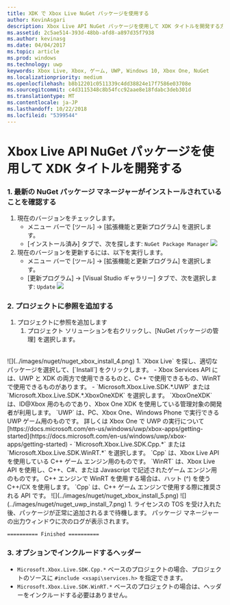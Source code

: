 ```yaml
---
title: XDK で Xbox Live NuGet パッケージを使用する
author: KevinAsgari
description: Xbox Live API NuGet パッケージを使用して XDK タイトルを開発する方法について説明します。
ms.assetid: 2c5ae514-393d-48bb-afd8-a897d35f7938
ms.author: kevinasg
ms.date: 04/04/2017
ms.topic: article
ms.prod: windows
ms.technology: uwp
keywords: Xbox Live, Xbox, ゲーム, UWP, Windows 10, Xbox One, NuGet
ms.localizationpriority: medium
ms.openlocfilehash: b8b12201c0511339c4dd38824e17f7586e03708e
ms.sourcegitcommit: c4d3115348c8b54fcc92aae8e18fdabc3deb301d
ms.translationtype: MT
ms.contentlocale: ja-JP
ms.lasthandoff: 10/22/2018
ms.locfileid: "5399544"
---
```

# <a name="use-the-xbox-live-api-nuget-package-to-develop-xdk-titles"></a>Xbox Live API NuGet パッケージを使用して XDK タイトルを開発する

### <a name="1--ensure-you-have-the-latest-nuget-package-manager-installed"></a>1. 最新の NuGet パッケージ マネージャーがインストールされていることを確認する
1.  現在のバージョンをチェックします。
    - メニュー バーで [ツール] -> [拡張機能と更新プログラム] を選択します。
    - [インストール済み] タブで、次を探します:  `NuGet Package Manager`
![](../images/nuget/nuget_uwp_install_1.png)
2.  現在のバージョンを更新するには、以下を実行します。
    - メニュー バーで [ツール] -> [拡張機能と更新プログラム] を選択します。
    - [更新プログラム] -> [Visual Studio ギャラリー] タブで、次を選択します:  `Update`
![](../images/nuget/nuget_uwp_install_2.png)

### <a name="2--add-reference-to-the-project"></a>2. プロジェクトに参照を追加する
1.  プロジェクトに参照を追加します
    1.  プロジェクト ソリューションを右クリックし、[NuGet パッケージの管理] を選択します。
<br/>
![](../images/nuget/nuget_xbox_install_4.png)
1.  `Xbox Live` を探し、適切なパッケージを選択して、[`Install`] をクリックします。
  - Xbox Services API には、UWP と XDK の両方で使用できるものと、C++ で使用できるもの、WinRT で使用できるものがあります。  
  - `Microsoft.Xbox.Live.SDK.*.UWP` または `Microsoft.Xbox.Live.SDK.*.XboxOneXDK` を選択します。  `XboxOneXDK` は、ID@Xbox 用のものであり、Xbox One XDK を使用している管理対象の開発者が利用します。  `UWP` は、PC、Xbox One、Windows Phone で実行できる UWP ゲーム用のものです。  詳しくは Xbox One で UWP の実行について[https://docs.microsoft.com/en-us/windows/uwp/xbox-apps/getting-started](https://docs.microsoft.com/en-us/windows/uwp/xbox-apps/getting-started)
  - `Microsoft.Xbox.Live.SDK.Cpp.*` または `Microsoft.Xbox.Live.SDK.WinRT.*` を選択します。 `Cpp` は、Xbox Live API を使用している C++ ゲーム エンジン用のものです。  `WinRT` は、Xbox Live API を使用し、C++、C#、または Javascript で記述されたゲーム エンジン用のものです。  C++ エンジンで WinRT を使用する場合は、ハット (^) を使う C++/CX を使用します。  `Cpp` は、C++ ゲーム エンジンで使用する際に推奨される API です。    
![](../images/nuget/nuget_xbox_install_5.png)
![](../images/nuget/nuget_uwp_install_7.png)
1. ライセンスの TOS を受け入れた後、パッケージが正常に追加されるまで待機します。  パッケージ マネージャーの出力ウィンドウに次のログが表示されます。

```
========== Finished ==========
```

### <a name="3--optionally-include-header"></a>3. オプションでインクルードするヘッダー
* `Microsoft.Xbox.Live.SDK.Cpp.*` ベースのプロジェクトの場合、プロジェクトのソースに `#include <xsapi\services.h>` を指定できます。
* `Microsoft.Xbox.Live.SDK.WinRT.*` ベースのプロジェクトの場合は、ヘッダーをインクルードする必要はありません。   
